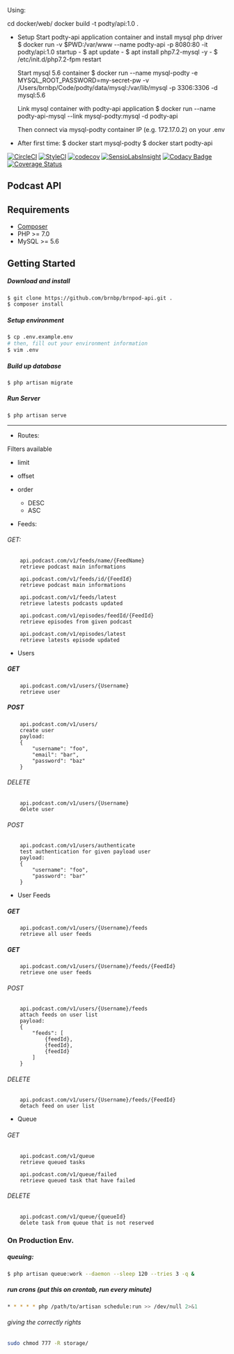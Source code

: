 Using:

cd docker/web/
docker build -t podty/api:1.0 .

- Setup
  Start podty-api application container and install mysql php driver
    $ docker run -v $PWD:/var/www --name podty-api -p 8080:80 -it podty/api:1.0 startup
       - $ apt update
       - $ apt install php7.2-mysql -y
       - $ /etc/init.d/php7.2-fpm restart

  Start mysql 5.6 container
    $ docker run --name mysql-podty -e MYSQL_ROOT_PASSWORD=my-secret-pw -v /Users/brnbp/Code/podty/data/mysql:/var/lib/mysql -p 3306:3306 -d mysql:5.6

  Link mysql container with podty-api application
    $ docker run --name podty-api-mysql --link mysql-podty:mysql -d podty-api

  Then connect via mysql-podty container IP (e.g. 172.17.0.2) on your .env

- After first time:
  $ docker start mysql-podty
  $ docker start podty-api

[![CircleCI](https://circleci.com/gh/brnbp/podty-api.svg?style=svg&circle-token=120eaa9768f28a5ae58d7c3b88e66fe628c304d0)](https://circleci.com/gh/brnbp/podty-api)
[![StyleCI](https://styleci.io/repos/57003001/shield?branch=master)](https://styleci.io/repos/57003001)
[![codecov](https://codecov.io/gh/brnbp/podty-api/branch/master/graph/badge.svg)](https://codecov.io/gh/brnbp/podty-api)
[![SensioLabsInsight](https://insight.sensiolabs.com/projects/4ddf7889-ef30-4e89-b5c5-7fafa7da9b9f/small.png)](https://insight.sensiolabs.com/projects/4ddf7889-ef30-4e89-b5c5-7fafa7da9b9f)
[![Codacy Badge](https://api.codacy.com/project/badge/Grade/651998c049474a47aabac3071cda0ad0)](https://www.codacy.com/app/bruno9pereira/podty-api?utm_source=github.com&amp;utm_medium=referral&amp;utm_content=brnbp/podty-api&amp;utm_campaign=Badge_Grade)
[![Coverage Status](https://coveralls.io/repos/github/brnbp/podty-api/badge.svg?branch=master)](https://coveralls.io/github/brnbp/podty-api?branch=master)

## Podcast API

## Requirements
- [Composer](https://getcomposer.org)
- PHP >= 7.0
- MySQL >= 5.6

## Getting Started
##### Download and install
```bash
$ git clone https://github.com/brnbp/brnpod-api.git .
$ composer install
```

##### Setup environment
```bash
$ cp .env.example.env
# then, fill out your environment information
$ vim .env
```

##### Build up database
```bash
$ php artisan migrate
```

##### Run Server
```bash
$ php artisan serve
```

-------


- Routes:

Filters available
 - limit
 - offset
 - order
    - DESC
    - ASC

- Feeds:

###### GET:
```
    api.podcast.com/v1/feeds/name/{FeedName}
    retrieve podcast main informations
```

```
    api.podcast.com/v1/feeds/id/{FeedId}
    retrieve podcast main informations
```

```
    api.podcast.com/v1/feeds/latest
    retrieve latests podcasts updated
```

```
    api.podcast.com/v1/episodes/feedId/{FeedId}
    retrieve episodes from given podcast
```

```
    api.podcast.com/v1/episodes/latest
    retrieve latests episode updated
```

- Users

##### GET
```
    api.podcast.com/v1/users/{Username}
    retrieve user
```

##### POST
```
    api.podcast.com/v1/users/
    create user
    payload:
    {
        "username": "foo",
        "email": "bar",
        "password": "baz"
    }
```

###### DELETE
```
    api.podcast.com/v1/users/{Username}
    delete user
```

###### POST
```
    api.podcast.com/v1/users/authenticate
    test authentication for given payload user
    payload:
    {
        "username": "foo",
        "password": "bar"
    }
```


- User Feeds

##### GET
```
    api.podcast.com/v1/users/{Username}/feeds
    retrieve all user feeds
```

##### GET
```
    api.podcast.com/v1/users/{Username}/feeds/{FeedId}
    retrieve one user feeds
```

###### POST
```
    api.podcast.com/v1/users/{Username}/feeds
    attach feeds on user list
    payload:
    {
        "feeds": [
            {feedId},
            {feedId},
            {feedId}
        ]
    }
```

###### DELETE
```
    api.podcast.com/v1/users/{Username}/feeds/{FeedId}
    detach feed on user list
```


- Queue

###### GET
```
    api.podcast.com/v1/queue
    retrieve queued tasks
```

```
    api.podcast.com/v1/queue/failed
    retrieve queued task that have failed
```
###### DELETE
```
    api.podcast.com/v1/queue/{queueId}
    delete task from queue that is not reserved
```


### On Production Env.

##### queuing:
```bash
$ php artisan queue:work --daemon --sleep 120 --tries 3 -q &
```

##### run crons (put this on crontab, run every minute)
```bash
* * * * * php /path/to/artisan schedule:run >> /dev/null 2>&1
```

###### giving the correctly rights
```bash
sudo chmod 777 -R storage/
```
